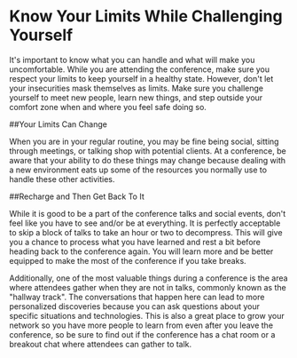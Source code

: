 # Know Your Limits While Challenging Yourself

It's important to know what you can handle and what will make you uncomfortable. While you are attending the conference, make sure you respect your limits to keep yourself in a healthy state. However, don't let your insecurities mask themselves as limits. Make sure you challenge yourself to meet new people, learn new things, and step outside your comfort zone when and where you feel safe doing so.

##Your Limits Can Change

When you are in your regular routine, you may be fine being social, sitting through meetings, or talking shop with potential clients. At a conference, be aware that your ability to do these things may change because dealing with a new environment eats up some of the resources you normally use to handle these other activities.

##Recharge and Then Get Back To It

While it is good to be a part of the conference talks and social events, don't feel like you have to see and/or be at everything. It is perfectly acceptable to skip a block of talks to take an hour or two to decompress. This will give you a chance to process what you have learned and rest a bit before heading back to the conference again. You will learn more and be better equipped to make the most of the conference if you take breaks.

Additionally, one of the most valuable things during a conference is the area where attendees gather when they are not in talks, commonly known as the "hallway track". The conversations that happen here can lead to more personalized discoveries because you can ask questions about your specific situations and technologies. This is also a great place to grow your network so you have more people to learn from even after you leave the conference, so be sure to find out if the conference has a chat room or a breakout chat where attendees can gather to talk.
